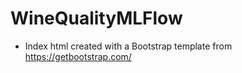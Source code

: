 # WineQualityMLFlow


- Index html created with a Bootstrap template from https://getbootstrap.com/
